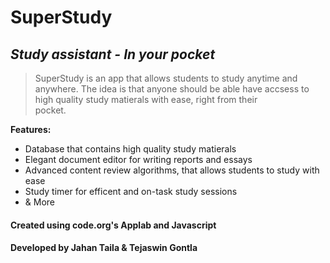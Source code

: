 # SuperStudy


## _Study assistant - In your pocket_


> SuperStudy is an app that allows 
> students to study anytime and anywhere. 
> The idea is that anyone should be able
> have accsess to high quality study 
> matierals with ease, right from their  
> pocket.


**Features:**
- Database that contains high quality study matierals 
- Elegant document editor for writing reports and essays
- Advanced content review algorithms, that allows students to study with ease
- Study timer for efficent and on-task study sessions 
- & More


#### Created using code.org's Applab and Javascript 
#### Developed by Jahan Taila & Tejaswin Gontla 
